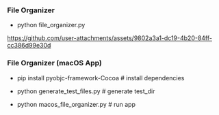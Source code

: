 ### File Organizer

- python file_organizer.py

https://github.com/user-attachments/assets/9802a3a1-dc19-4b20-84ff-cc386d99e30d

### File Organizer (macOS App)

- pip install pyobjc-framework-Cocoa # install dependencies

- python generate_test_files.py # generate test_dir

- python macos_file_organizer.py # run app


